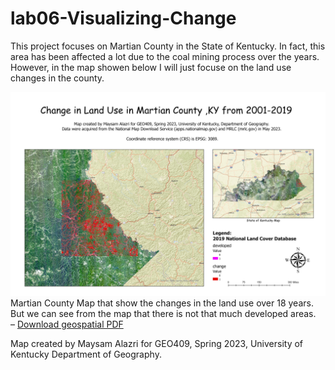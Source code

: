 # lab06-Visualizing-Change

This project focuses on Martian County in the State of Kentucky. In fact, this area has been affected a lot due to the coal mining process over the years. However, in the map showen below I will just focuse on the land use changes in the county. 

![land-use-change](land-use-change.jpg)
Martian County Map that show the changes in the land use over 18 years. But we can see from the map that there is not that much developed areas.  
– [Download geospatial PDF](land-use-change.pdf)



Map created by Maysam Alazri for GEO409, Spring 2023, University of Kentucky Department of Geography.
